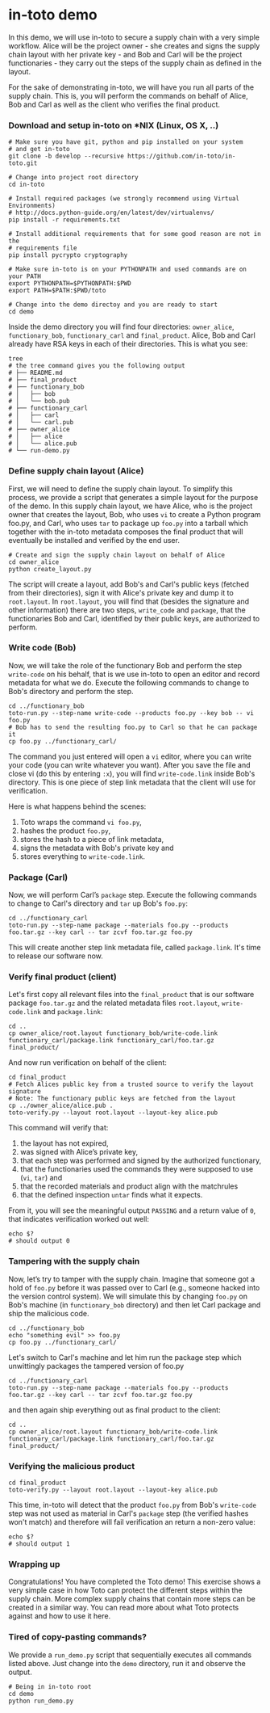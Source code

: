 # in-toto demo

In this demo, we will use in-toto to secure a supply chain with a very simple
workflow.
Alice will be the project owner - she creates and signs the supply chain layout
with her private key - and Bob and Carl will be the project functionaries - they
carry out the steps of the supply chain as defined in the layout.

For the sake of demonstrating in-toto, we will have you run all parts of the
supply chain.
This is, you will perform the commands on behalf of Alice, Bob and Carl as well
as the client who verifies the final product.


### Download and setup in-toto on *NIX (Linux, OS X, ..)
```shell
# Make sure you have git, python and pip installed on your system
# and get in-toto
git clone -b develop --recursive https://github.com/in-toto/in-toto.git

# Change into project root directory
cd in-toto

# Install required packages (we strongly recommend using Virtual Environments)
# http://docs.python-guide.org/en/latest/dev/virtualenvs/
pip install -r requirements.txt

# Install additional requirements that for some good reason are not in the
# requirements file
pip install pycrypto cryptography

# Make sure in-toto is on your PYTHONPATH and used commands are on your PATH
export PYTHONPATH=$PYTHONPATH:$PWD
export PATH=$PATH:$PWD/toto

# Change into the demo directoy and you are ready to start
cd demo
```
Inside the demo directory you will find four directories: `owner_alice`,
`functionary_bob`, `functionary_carl` and `final_product`. Alice, Bob and Carl
already have RSA keys in each of their directories. This is what you see:
```shell
tree
# the tree command gives you the following output
# ├── README.md
# ├── final_product
# ├── functionary_bob
# │   ├── bob
# │   └── bob.pub
# ├── functionary_carl
# │   ├── carl
# │   └── carl.pub
# ├── owner_alice
# │   ├── alice
# │   └── alice.pub
# └── run-demo.py
```

### Define supply chain layout (Alice)
First, we will need to define the supply chain layout. To simplify this process,
we provide a script that generates a simple layout for the purpose of the demo.
In this supply chain layout, we have Alice, who is the project owner that creates
the layout, Bob, who uses `vi` to create a Python program foo.py, and Carl, who
uses `tar` to package up `foo.py` into a tarball which together with the in-toto
metadata composes the final product that will eventually be installed and verified
by the end user.

```shell
# Create and sign the supply chain layout on behalf of Alice
cd owner_alice
python create_layout.py
```
The script will create a layout, add Bob's and Carl's public keys (fetched from
their directories), sign it with Alice's private key and dump it to `root.layout`.
In `root.layout`, you will find that (besides the signature and other information)
there are two steps, `write_code` and `package`, that the functionaries Bob
and Carl, identified by their public keys, are authorized to perform.

### Write code (Bob)
Now, we will take the role of the functionary Bob and perform the step
`write-code` on his behalf, that is we use in-toto to open an editor and record
metadata for what we do. Execute the following commands to change to Bob's
directory and perform the step.

```shell
cd ../functionary_bob
toto-run.py --step-name write-code --products foo.py --key bob -- vi foo.py
# Bob has to send the resulting foo.py to Carl so that he can package it
cp foo.py ../functionary_carl/
```
The command you just entered will open a `vi` editor, where you can write your
code (you can write whatever you want). After you save the file and close vi
(do this by entering `:x`), you will find `write-code.link` inside
Bob's directory. This is one piece of step link metadata that the client will
use for verification.

Here is what happens behind the scenes:
 1. Toto wraps the command `vi foo.py`,
 1. hashes the product `foo.py`,
 1. stores the hash to a piece of link metadata,
 1. signs the metadata with Bob's private key and
 1. stores everything to `write-code.link`.

### Package (Carl)
Now, we will perform Carl’s `package` step.
Execute the following commands to change to Carl's directory and `tar` up Bob's
`foo.py`:

```shell
cd ../functionary_carl
toto-run.py --step-name package --materials foo.py --products foo.tar.gz --key carl -- tar zcvf foo.tar.gz foo.py
```

This will create another step link metadata file, called `package.link`.
It's time to release our software now.


### Verify final product (client)
Let's first copy all relevant files into the `final_product` that is
our software package `foo.tar.gz` and the related metadata files `root.layout`,
`write-code.link` and `package.link`:
```shell
cd ..
cp owner_alice/root.layout functionary_bob/write-code.link functionary_carl/package.link functionary_carl/foo.tar.gz final_product/
```
And now run verification on behalf of the client:
```shell
cd final_product
# Fetch Alices public key from a trusted source to verify the layout signature
# Note: The functionary public keys are fetched from the layout
cp ../owner_alice/alice.pub .
toto-verify.py --layout root.layout --layout-key alice.pub
```
This command will verify that:
 1. the layout has not expired,
 1. was signed with Alice’s private key,
 1. that each step was performed and signed by the authorized functionary,
 1. that the functionaries used the commands they were supposed to use (`vi`, `tar`) and
 1. that the recorded materials and product align with the matchrules
 1. that the defined inspection `untar` finds what it expects.


From it, you will see the meaningful output `PASSING` and a return value
of `0`, that indicates verification worked out well:
```shell
echo $?
# should output 0
```

### Tampering with the supply chain
Now, let’s try to tamper with the supply chain.
Imagine that someone got a hold of `foo.py` before it was passed over to
Carl (e.g., someone hacked into the version control system). We will simulate
this by changing `foo.py` on Bob's machine (in `functionary_bob` directory)
and then let Carl package and ship the malicious code.
```shell
cd ../functionary_bob
echo "something evil" >> foo.py
cp foo.py ../functionary_carl/
```
Let's switch to Carl's machine and let him run the package step which
unwittingly packages the tampered version of foo.py
```shell
cd ../functionary_carl
toto-run.py --step-name package --materials foo.py --products foo.tar.gz --key carl -- tar zcvf foo.tar.gz foo.py
```
and then again ship everything out as final product to the client:
```shell
cd ..
cp owner_alice/root.layout functionary_bob/write-code.link functionary_carl/package.link functionary_carl/foo.tar.gz final_product/
```

### Verifying the malicious product

```shell
cd final_product
toto-verify.py --layout root.layout --layout-key alice.pub
```
This time, in-toto will detect that the product `foo.py` from Bob's `write-code`
step was not used as material in Carl's `package` step (the verified hashes
won't match) and therefore will fail verification an return a non-zero value:
```shell
echo $?
# should output 1
```


### Wrapping up
Congratulations! You have completed the Toto demo! This exercise shows a very
simple case in how Toto can protect the different steps within the supply chain.
More complex supply chains that contain more steps can be created in a similar
way. You can read more about what Toto protects against and how to use it here.

### Tired of copy-pasting commands?
We provide a `run_demo.py` script that sequentially executes all commands
listed above. Just change into the `demo` directory, run it and observe the
output.

```shell
# Being in in-toto root
cd demo
python run_demo.py
```
